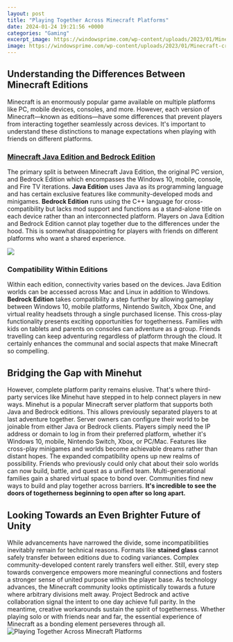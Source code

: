 ```yaml
---
layout: post
title: "Playing Together Across Minecraft Platforms"
date: 2024-01-24 19:21:56 +0000
categories: "Gaming"
excerpt_image: https://windowsprime.com/wp-content/uploads/2023/01/Minecraft-cross-platform.jpg
image: https://windowsprime.com/wp-content/uploads/2023/01/Minecraft-cross-platform.jpg
---
```


## Understanding the Differences Between Minecraft Editions
Minecraft is an enormously popular game available on multiple platforms like PC, mobile devices, consoles, and more. However, each version of Minecraft—known as editions—have some differences that prevent players from interacting together seamlessly across devices. It's important to understand these distinctions to manage expectations when playing with friends on different platforms.
### [Minecraft Java Edition and Bedrock Edition](https://store.fi.io.vn/womens-cow-funny-animal-cute-rainbow-graphic-for-men-women-and-kids-v-neck-t-shirt/women&)
The primary split is between Minecraft Java Edition, the original PC version, and Bedrock Edition which encompasses the Windows 10, mobile, console, and Fire TV iterations. **Java Edition** uses Java as its programming language and has certain exclusive features like community-developed mods and minigames. **Bedrock Edition** runs using the C++ language for cross-compatibility but lacks mod support and functions as a stand-alone title on each device rather than an interconnected platform. 
Players on Java Edition and Bedrock Edition cannot play together due to the differences under the hood. This is somewhat disappointing for players with friends on different platforms who want a shared experience.

![](https://www.businessinsider.in/photo/81750886/Master.jpg)
### **Compatibility Within Editions** 
Within each edition, connectivity varies based on the devices. Java Edition worlds can be accessed across Mac and Linux in addition to Windows. **Bedrock Edition** takes compatibility a step further by allowing gameplay between Windows 10, mobile platforms, Nintendo Switch, Xbox One, and virtual reality headsets through a single purchased license.
This cross-play functionality presents exciting opportunities for togetherness. Families with kids on tablets and parents on consoles can adventure as a group. Friends travelling can keep adventuring regardless of platform through the cloud. It certainly enhances the communal and social aspects that make Minecraft so compelling.
## Bridging the Gap with Minehut 
However, complete platform parity remains elusive. That's where third-party services like Minehut have stepped in to help connect players in new ways. Minehut is a popular Minecraft server platform that supports both Java and Bedrock editions. This allows previously separated players to at last adventure together.
Server owners can configure their world to be joinable from either Java or Bedrock clients. Players simply need the IP address or domain to log in from their preferred platform, whether it's Windows 10, mobile, Nintendo Switch, Xbox, or PC/Mac. Features like cross-play minigames and worlds become achievable dreams rather than distant hopes. 
The expanded compatibility opens up new realms of possibility. Friends who previously could only chat about their solo worlds can now build, battle, and quest as a unified team. Multi-generational families gain a shared virtual space to bond over. Communities find new ways to build and play together across barriers. **It's incredible to see the doors of togetherness beginning to open after so long apart.**
## Looking Towards an Even Brighter Future of Unity
While advancements have narrowed the divide, some incompatibilities inevitably remain for technical reasons. Formats like **stained glass** cannot safely transfer between editions due to coding variances. Complex community-developed content rarely transfers well either. Still, every step towards convergence empowers more meaningful connections and fosters a stronger sense of united purpose within the player base. 
As technology advances, the Minecraft community looks optimistically towards a future where arbitrary divisions melt away. Project Bedrock and active collaboration signal the intent to one day achieve full parity. In the meantime, creative workarounds sustain the spirit of togetherness. Whether playing solo or with friends near and far, the essential experience of Minecraft as a bonding element perseveres through all.
![Playing Together Across Minecraft Platforms](https://windowsprime.com/wp-content/uploads/2023/01/Minecraft-cross-platform.jpg)